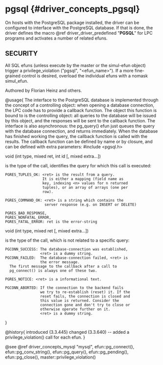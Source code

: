pgsql {#driver_concepts_pgsql}
==============================
On hosts with the PostgreSQL package installed, the driver can be configured to interface with the PostgreSQL database. If that is done, the driver defines the macro @ref driver_driver_predefined "__PGSQL__" for LPC programs and activates a number of related efuns.

## SECURITY #

All SQL efuns (unless execute by the master or the simul-efun object) trigger a privilege_violation ("pgsql", "<efun_name>"). If a more fine-grained control is desired, overload the individual efuns with a nomask simul_efun.

Authored by Florian Heinz and others.

@usage{
The interface to the PostgreSQL database is implemented through the concept of a controlling object: when opening a database connection, the LPC code has to provide a callback function. The object this function is bound to is the controlling object: all queries to the database will be issued by this object, and the responses will be sent to the callback function.
The interface is also asynchronous: the pg_query() efun just queues the query with the database connection, and returns immediately. When the database has finished working the query, the callback function is called with the results.
The callback function can be defined by name or by closure, and can be defined with extra parameters:
#include <pgsql.h>

void <callback>(int type, mixed ret, int id [, mixed extra...])

  <type> is the type of the call, <id> identifies the query
  for which this call is executed:

    PGRES_TUPLES_OK: <ret> is the result from a query.
                     It is either a mapping (field name as
                     key, indexing <n> values for n returned
                     tuples), or an array of arrays (one per
                     row).

    PGRES_COMMAND_OK: <ret> is a string which contains the
                      server response (e.g. on INSERT or DELETE)

    PGRES_BAD_RESPONSE,
    PGRES_NONFATAL_ERROR,
    PGRES_FATAL_ERROR: ret is the error-string


void <callback>(int type, mixed ret [, mixed extra...])

  <type> is the type of the call, which is not related to a
  specific query:

    PGCONN_SUCCESS: The database-connection was established,
                    <ret> is a dummy string.
    PGCONN_FAILED:  The database-connection failed, <ret> is
                    the error message.
      The first message to the callback after a call to
      pg_connect() is always one of these two.

    PGRES_NOTICE: <ret> is a informational text.

    PGCONN_ABORTED: If the connection to the backend fails
                    we try to re-establish (reset) it. If the
                    reset fails, the connection is closed and
                    this value is returned. Consider the
                    connection gone and don't try to close or
                    otherwise operate further on it.
                    <ret> is a dummy string.
}

@history{
introduced (3.3.445)
changed (3.3.640) -- added a privilege_violation() call for each efun.
}

@see @ref driver_concepts_mysql "mysql", efun::pg_connect(), efun::pg_conv_string(), efun::pg_query(), efun::pg_pending(), efun::pg_close(), master::privilege_violation()
